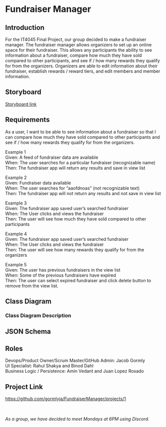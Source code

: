 # Fundraiser Manager

## Introduction

For the IT4045 Final Project, our group decided to make a fundraiser manager. The fundraiser manager allows organizers to set up an online space for their fundraiser. This allows any participants the ability to see information about a fundraiser, compare how much they have sold compared to other participants, and see if / how many rewards they qualify    for from the organizers. Organizers are able to edit information about their fundraiser, establish rewards / reward tiers, and edit members and member information.
 
## Storyboard
[Storyboard link](https://projects.invisionapp.com/prototype/ckz1rgk2l001sz5011jn42gmr/play)
 
## Requirements
 As a user, I want to be able to see information about a fundraiser so that I can compare how much they have sold compared to other participants and see if / how many rewards they qualify for from the organizers. 
 
 Example 1 
<br>Given: A feed of fundraiser data are available 
<br>When: The user searches for a particular fundraiser (recognizable name)
<br>Then: The fundraiser app will return any results and save in view list


Example 2 
<br>Given: Fundraiser data available 
<br>When: The user searches for “aaofdnoas” (not recognizable text)
<br>Then: The fundraiser app will not return any results and not save in view list 


Example 3 
<br>Given: The fundraiser app saved user’s searched fundraiser  
When: The User clicks and views the fundraiser
<br>Then: The user will see how much they have sold compared to other participants


Example 4 
<br>Given: The fundraiser app saved user’s searched fundraiser  
When: The User clicks and views the fundraiser
<br>Then: The user will see how many rewards they qualify for from the organizers


Example 5 
<br>Given: The user has previous fundraisers in the view list 
<br>When: Some of the previous fundraisers have expired 
<br>Then: The user can select expired fundraiser and click delete button to remove from the view list.  
## Class Diagram
 
### Class Diagram Description
 
## JSON Schema
 
## Roles
 
Devops/Product Owner/Scrum Master/GitHub Admin: Jacob Gormly <br>
UI Specialist: Rahul Shakya and Binod Dahl <br>
Business Logic / Persistence: Amin Vedant and Juan Lopez Rosado

## Project Link
https://github.com/gormlyja/FundraiserManager/projects/1

<br><br>*As a group, we have decided to meet Mondays at 6PM using Discord.*
